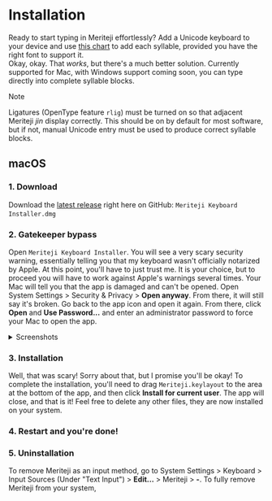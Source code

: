 # Installation
Ready to start typing in Meriteji effortlessly? Add a Unicode keyboard to your device and use [this chart](/unicode/Meriteji%20Syllables%20Specification.pdf) to add each syllable, provided you have the right font to support it.\
Okay, okay. That *works*, but there's a much better solution. Currently supported for Mac, with Windows support coming soon, you can type directly into complete syllable blocks.
> [!NOTE]
> Ligatures (OpenType feature `rlig`) must be turned on so that adjacent Meriteji *jin* display correctly. This should be on by default for most software, but if not, manual Unicode entry must be used to produce correct syllable blocks.
## macOS
### 1. Download
Download the [latest release](https://github.com/meritite-union/meriteji/releases/latest) right here on GitHub:
`Meriteji Keyboard Installer.dmg`
### 2. Gatekeeper bypass
Open `Meriteji Keyboard Installer`. You will see a very scary security warning, essentially telling you that my keyboard wasn't officially notarized by Apple. At this point, you'll have to just trust me. It is your choice, but to proceed you will have to work against Apple's warnings several times. Your Mac will tell you that the app is damaged and can't be opened. Open System Settings > Security & Privacy > **Open anyway**. From there, it will still say it's broken. Go back to the app icon and open it again. From there, click **Open** and **Use Password...** and enter an administrator password to force your Mac to open the app.
<details>
<summary>Screenshots</summary>
<picture>
  <source media="(prefers-color-scheme: dark)" srcset="/keyboard/documentation/images/diskimage-dark.png">
  <source media="(prefers-color-scheme: light)" srcset="/keyboard/documentation/images/diskimage-light.png">
  <img alt="Disk image example with app and keyboard" src="/keyboard/documentation/images/diskimage-light.png" width="75%">
</picture>
<picture>
  <source media="(prefers-color-scheme: dark)" srcset="/keyboard/documentation/images/settings-dark.png">
  <source media="(prefers-color-scheme: light)" srcset="/keyboard/documentation/images/settings-light.png">
  <img alt="Disk image example with app and keyboard" src="/keyboard/documentation/images/settings-light.png" width="75%">
</picture>
<picture>
  <img alt="First warning from macOS." src="/keyboard/documentation/images/first-warning.png" width="25%">
</picture>
<picture>
  <img alt="Second warning from macOS." src="/keyboard/documentation/images/second-warning.png" width="25%">
</picture>
<picture>
  <img alt="Third warning from macOS." src="/keyboard/documentation/images/third-warning.png" width="25%">
</picture>
</details>

### 3. Installation
Well, that was scary! Sorry about that, but I promise you'll be okay! To complete the installation, you'll need to drag `Meriteji.keylayout` to the area at the bottom of the app, and then click **Install for current user**. The app will close, and that is it! Feel free to delete any other files, they are now installed on your system.
### 4. Restart and you're done!

### 5. Uninstallation
To remove Meriteji as an input method, go to System Settings > Keyboard > Input Sources (Under "Text Input") > **Edit...** > Meriteji > **-**.
To fully remove Meriteji from your system, 
